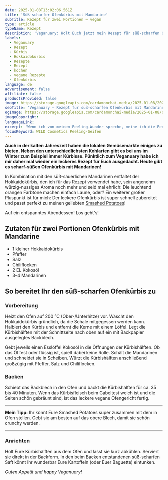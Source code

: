 ```yaml
---
date: 2025-01-08T13:02:06.561Z
title: 'Süß-scharfer Ofenkürbis mit Mandarine'
subTitle: Rezept für zwei Portionen – vegan
type: article
typeName: Rezept
description: 'Veganuary: Holt Euch jetzt mein Rezept für süß-scharfen Ofenkürbis mit Mandarine und schlemmt, was das Zeug hält – Kochskills und Zubehör sind nicht nötig!'
labels:
  - Veganuary
  - Rezept
  - Kürbis
  - Hokkaidokürbis
  - Rezepte
  - Rezept
  - kochen
  - vegane Rezepte
  - Ofenkürbis
language: de
advertisement: false
affiliate: false
productsProvided: false
image: https://storage.googleapis.com/cardamonchai-media/2025-01-08/2025-01-08-soundsvegan-com-ofenkuerbis-mit-mandarine-2-jpg-imagine-c86808_ac5b19_1024_768/640.webp
seoTitle: 'Veganuary – Rezept für süß-scharfen Ofenkürbis mit Mandarine'
ogImage: https://storage.googleapis.com/cardamonchai-media/2025-01-08/ofenkuerbis-mit-mandarine-soundsvegan-com-rezept-og-jpg-imagine-d87808_b65e13_1200_628/640.webp
imageCopyright:
languageLink:
excerpt: 'Wenn ich von meinem Peeling-Wunder spreche, meine ich die Peeling Bars von WILD Cosmetics. Sie sind vegan, cruelty-free und wunderbar cremig. Zwei davon stelle ich Euch in diesem Artikel vor. Testet sie am besten selbst und holt Euch meine fünf wertvollen Tipps für die Pflege mit Seife!'
focusKeyword: WILD Cosmetics Peeling-Seifen
---
```


**Auch in der kalten Jahreszeit haben die lokalen Gemüsemärkte einiges zu bieten. Neben den unterschiedlichsten Kohlarten gibt es bei uns im Winter zum Beispiel immer Kürbisse. Pünktlich zum Veganuary habe ich mir daher mal wieder ein leckeres Rezept für Euch ausgedacht. Heute gibt es scharf-süßen Ofenkürbis mit Mandarinen!**

In Kombination mit den süß-säuerlichen Mandarinen entfaltet der Hokkaidokürbis, den ich für das Rezept verwendet habe, sein angenehm würzig-nussiges Aroma noch mehr und seid mal ehrlich: Die leuchtend orangen Farbtöne machen einfach Laune, oder? Ein weiterer großer Pluspunkt ist für mich: Der leckere Ofenkürbis ist super schnell zubereitet und passt perfekt zu meinen geliebten [Smashed Potatoes](https://soundsvegan.com/2020/05/smashed-potatoes/)!

Auf ein entspanntes Abendessen! Los geht's!

## Zutaten für zwei Portionen Ofenkürbis mit Mandarine

- 1 kleiner Hokkaidokürbis
- Pfeffer
- Salz
- Chiliflocken
- 2 EL Kokosöl
- 3–4 Mandarinen

## So bereitet Ihr den süß-scharfen Ofenkürbis zu

### Vorbereitung

Heizt den Ofen auf 200 °C (Ober-/Unterhitze) vor. Wascht den Hokkaidokürbis gründlich, da die Schale mitgegessen werden kann. Halbiert den Kürbis und entfernt die Kerne mit einem Löffel. Legt die Kürbishälften mit der Schnittseite nach oben auf ein mit Backpapier ausgelegtes Backblech.

Gebt jeweils einen Esslöffel Kokosöl in die Öffnungen der Kürbishälften. Ob das Öl fest oder flüssig ist, spielt dabei keine Rolle. Schält die Mandarinen und schneidet sie in Scheiben. Würzt die Kürbishälften anschließend großzügig mit Pfeffer, Salz und Chiliflocken.

### Backen

Schiebt das Backblech in den Ofen und backt die Kürbishälften für ca. 35 bis 40 Minuten. Wenn das Kürbisfleisch beim Gabeltest weich ist und die Seiten schön gebräunt sind, ist das leckere vegane Ofengericht fertig.

---

**Mein Tipp:** Ihr könnt Eure Smashed Potatoes super zusammen mit dem in Ofen stellen. Gebt sie am besten auf das obere Blech, damit sie schön crunchy werden.

---

### Anrichten

Holt Eure Kürbishälften aus dem Ofen und lasst sie kurz abkühlen. Serviert sie direkt in der Backform. In den beim Backen entstandenen süß-scharfen Saft könnt Ihr wunderbar Eure Kartoffeln (oder Euer Baguette) eintunken.

_Guten Appetit und happy Veganuary!_
